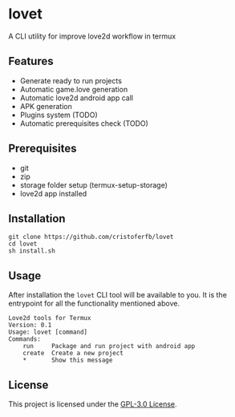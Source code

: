 lovet
==============================================================================
A CLI utility for improve love2d workflow in termux


Features
------------------------------------------------------------------------------
- Generate ready to run projects
- Automatic game.love generation
- Automatic love2d android app call
- APK generation
- Plugins system (TODO)
- Automatic prerequisites check (TODO)

Prerequisites
------------------------------------------------------------------------------
- git
- zip
- storage folder setup (termux-setup-storage)
- love2d app installed

Installation
------------------------------------------------------------------------------
```
git clone https://github.com/cristoferfb/lovet
cd lovet
sh install.sh
```

Usage
------------------------------------------------------------------------------
After installation the `lovet` CLI tool will be available to you. It is the
entrypoint for all the functionality mentioned above.
```
Love2d tools for Termux
Version: 0.1
Usage: lovet [command]
Commands:
	run     Package and run project with android app
	create  Create a new project
	*       Show this message  
```

License
------------------------------------------------------------------------------

This project is licensed under the [GPL-3.0 License](LICENSE).
